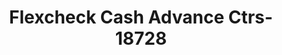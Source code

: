 ---
f_zip-code: 30643
f_state-code: GA
title: Flexcheck Cash Advance Ctrs-18728
f_phone: 706-376-0544
f_city-only: Hartwell
f_address: 120 Walmart Dr Hartwell
f_location-unique-id: '18728'
slug: flexcheck-cash-advance-ctrs-18728
updated-on: '2024-05-30T13:46:58.046Z'
created-on: '2024-05-30T13:36:59.803Z'
published-on: '2024-05-30T13:54:32.469Z'
f_city-state: cms/city/hartwell-ga.md
f_company: cms/company/flexcheck-cash-advance-ctrs.md
f_state: cms/state/georgia.md
layout: '[payday-loan].html'
tags: payday-loan
---
